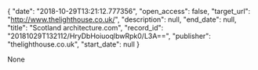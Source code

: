 {
  "date": "2018-10-29T13:21:12.777356", 
  "open_access": false, 
  "target_url": "http://www.thelighthouse.co.uk/", 
  "description": null, 
  "end_date": null, 
  "title": "Scotland architecture.com", 
  "record_id": "20181029T132112/HryDbHoiuoqlbwRpk0/L3A==", 
  "publisher": "thelighthouse.co.uk", 
  "start_date": null
}

None